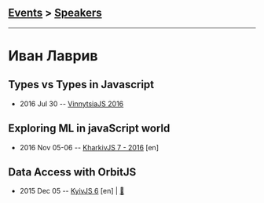 ## [Events](../README.md) > [Speakers](../speakers.md)
---

# Иван Лаврив

## Types vs Types in Javascript
- 2016 Jul 30 -- [VinnytsiaJS 2016](https://www.youtube.com/watch?v=x7fnpMN7z3U)    
## Exploring ML in javaScript world
- 2016 Nov 05-06 -- [KharkivJS 7 - 2016](https://www.youtube.com/watch?v=4EFQDKtDAUY) [en]   
## Data Access with OrbitJS
- 2015 Dec 05 -- [KyivJS 6](https://www.youtube.com/watch?v=uNqejKSsD3k) [en] | [:notebook:](http://slides.com/ivanlavriv/deck/fullscreen#/)  
